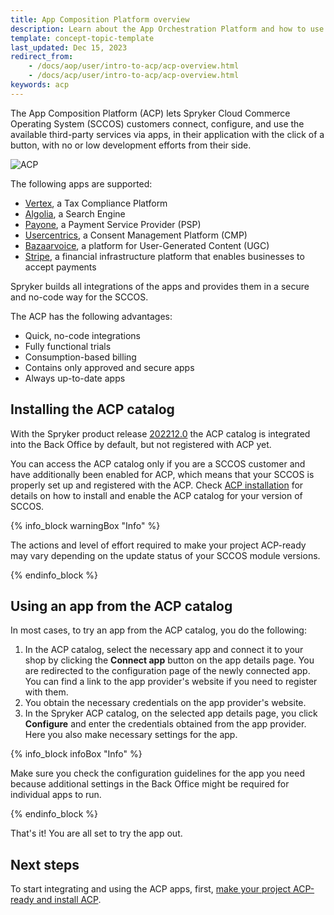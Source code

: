 ```yaml
---
title: App Composition Platform overview
description: Learn about the App Orchestration Platform and how to use it.
template: concept-topic-template
last_updated: Dec 15, 2023
redirect_from:
    - /docs/aop/user/intro-to-acp/acp-overview.html
    - /docs/acp/user/intro-to-acp/acp-overview.html
keywords: acp
---
```


The App Composition Platform (ACP) lets Spryker Cloud Commerce Operating System (SCCOS) customers connect, configure, and use the available third-party services via apps, in their application with the click of a button, with no or low development efforts from their side.

![ACP](https://spryker.s3.eu-central-1.amazonaws.com/docs/aop/app-orchestration-platform-overview/aop.png)

<a name="supported-apps"></a>

The following apps are supported:

- [Vertex](https://docs.spryker.com/docs/pbc/all/tax-management/202311.0/base-shop/third-party-integrations/vertex/vertex.html), a Tax Compliance Platform
- [Algolia](/docs/pbc/all/search/202307.0/base-shop/third-party-integrations/algolia/integrate-algolia.html), a Search Engine
- [Payone](/docs/pbc/all/payment-service-providers/payone/integrate-payone.html), a Payment Service Provider (PSP)
- [Usercentrics](/docs/pbc/all/usercentrics/integrate-usercentrics.html), a Consent Management Platform (CMP)
- [Bazaarvoice](/docs/pbc/all/ratings-reviews/{{site.version}}/third-party-integrations/integrate-bazaarvoice.html), a platform for User-Generated Content (UGC)
- [Stripe](/docs/pbc/all/payment-service-provider/{{site.version}}/base-shop/third-party-integrations/stripe/stripe.html), a financial infrastructure platform that enables businesses to accept payments

Spryker builds all integrations of the apps and provides them in a secure and no-code way for the SCCOS.

The ACP has the following advantages:

- Quick, no-code integrations
- Fully functional trials
- Consumption-based billing
- Contains only approved and secure apps
- Always up-to-date apps

## Installing the ACP catalog

With the Spryker product release [202212.0](/docs/about/all/releases/release-notes-202212.0/release-notes-202212.0.html) the ACP catalog is integrated into the Back Office by default, but not registered with ACP yet.

You can access the ACP catalog only if you are a SCCOS customer and have additionally been enabled for ACP, which means that your SCCOS is properly set up and registered with the ACP. Check [ACP installation](/docs/acp/user/app-composition-platform-installation.html) for details on how to install and enable the ACP catalog for your version of SCCOS.

{% info_block warningBox "Info" %}

The actions and level of effort required to make your project ACP-ready may vary depending on the update status of your SCCOS module versions.

{% endinfo_block %}


## Using an app from the ACP catalog

In most cases, to try an app from the ACP catalog, you do the following:

1. In the ACP catalog, select the necessary app and connect it to your shop by clicking the **Connect app** button on the app details page. You are redirected to the configuration page of the newly connected app. You can find a link to the app provider's website if you need to register with them.
2. You obtain the necessary credentials on the app provider's website.
3. In the Spryker ACP catalog, on the selected app details page, you click **Configure** and enter the credentials obtained from the app provider. Here you also make necessary settings for the app.

{% info_block infoBox "Info" %}

Make sure you check the configuration guidelines for the app you need because additional settings in the Back Office might be required for individual apps to run.

{% endinfo_block %}

That's it! You are all set to try the app out.

## Next steps
To start integrating and using the ACP apps, first, [make your project ACP-ready and install ACP](/docs/dg/dev/acp/app-composition-platform-installation.html#getting-sccos-acp-ready).
